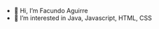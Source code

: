 - 👋 Hi, I’m Facundo Aguirre
- 👀 I’m interested in Java, Javascript, HTML, CSS


<!---
clonazepunk/clonazepunk is a ✨ special ✨ repository because its `README.md` (this file) appears on your GitHub profile.
You can click the Preview link to take a look at your changes.
--->
